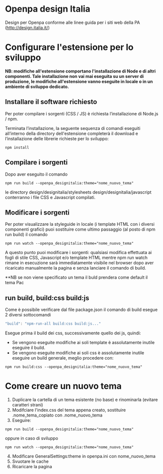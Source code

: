 # Openpa design Italia

Design per Openpa conforme alle linee guida per i siti web della PA (http://design.italia.it/)

# Configurare l'estensione per lo sviluppo

**NB: modifiche all'estensione comportano l'installazione di Node e di altri componenti. Tale installazione non vai mai eseguita su un server di produzione, le modifiche all'estensione vanno eseguite in locale o in un ambiente di sviluppo dedicato.**

## Installare il software richiesto

Per poter compilare i sorgenti (CSS / JS) è richiesta l’installazione di Node.js / npm.

Terminata l’installazione, la seguente sequenza di comandi eseguiti all’interno della directory dell'estensione completerà il download e l’installazione delle librerie richieste per lo sviluppo:

```
npm install 
```

## Compilare i sorgenti

Dopo aver eseguito il comando
```
npm run build --openpa_designitalia:theme="nome_nuovo_tema"
```
le directory design/designitalia/stylesheets design/designitalia/javascript conterranno i file CSS e Javascript compilati.

## Modificare i sorgenti

Per poter visualizzare la styleguide in locale (i template HTML con i diversi componenti grafici) puoi sostituire come ultimo passaggio (al posto di npm run build) il comando

```
npm run watch --openpa_designitalia:theme="nome_nuovo_tema"
```

A questo punto puoi modificare i sorgenti: qualsiasi modifica effettuata ai fogli di stile CSS, Javascript e/o template HTML mentre npm run watch rimane in esecuzione sarà immediatamente visibile nel browser dopo aver ricaricato manualmente la pagina e senza lanciare il comando di build.

**NB se non viene specificato un tema il buld prendera come default il tema Pac

## run build, build:css build:js 
Come è possibile verificare dal file package.json il comando di build esegue 2 diversi sottocomandi
```javascript
"build": "npm-run-all build:css build:js..."
```
Esegue prima il build dei css, successivamente quello dei js, quindi:

- Se vengono eseguite modifiche ai soli template è assolutamente inutile eseguire il build.
- Se vengono eseguite modifiche ai soli css è assolutamente inutile eseguire un build generale, meglio procedere con:
```
npm run build:css --openpa_designitalia:theme="nome_nuovo_tema"
```

# Come creare un nuovo tema

1. Duplicare la cartella di un tema esistente (no base) e rinominarla (evitare caratteri strani)
2. Modifciare l'index.css del tema appena creato, sostituire .nome_tema_copiato con .nome_nuovo_tema
3. Eseguire:
```
npm run build --openpa_designitalia:theme="nome_nuovo_tema"
```
oppure in caso di sviluppo
```
npm run watch --openpa_designitalia:theme="nome_nuovo_tema"
``` 
4. Modificare GeneralSettings:theme in openpa.ini con nome_nuovo_tema
5. Svuotare le cache
6. Ricaricare la pagina
